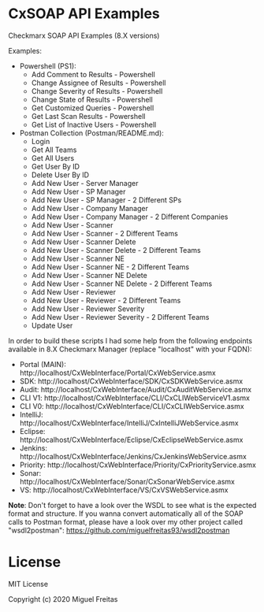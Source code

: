 # CxSOAP API Examples
Checkmarx SOAP API Examples (8.X versions)

Examples:

- Powershell (PS1):
    - Add Comment to Results - Powershell
    - Change Assignee of Results - Powershell
    - Change Severity of Results - Powershell
    - Change State of Results - Powershell
    - Get Customized Queries - Powershell
    - Get Last Scan Results - Powershell
    - Get List of Inactive Users - Powershell
- Postman Collection (Postman/README.md):
    - Login
    - Get All Teams
    - Get All Users
    - Get User By ID
    - Delete User By ID
    - Add New User - Server Manager
    - Add New User - SP Manager
    - Add New User - SP Manager - 2 Different SPs
    - Add New User - Company Manager
    - Add New User - Company Manager - 2 Different Companies
    - Add New User - Scanner
    - Add New User - Scanner - 2 Different Teams
    - Add New User - Scanner Delete
    - Add New User - Scanner Delete - 2 Different Teams
    - Add New User - Scanner NE
    - Add New User - Scanner NE - 2 Different Teams
    - Add New User - Scanner NE Delete
    - Add New User - Scanner NE Delete - 2 Different Teams
    - Add New User - Reviewer
    - Add New User - Reviewer - 2 Different Teams
    - Add New User - Reviewer Severity
    - Add New User - Reviewer Severity - 2 Different Teams
    - Update User

In order to build these scripts I had some help from the following endpoints available in 8.X Checkmarx Manager (replace "localhost" with your FQDN):

- Portal (MAIN):	http://localhost/CxWebInterface/Portal/CxWebService.asmx
- SDK:	http://localhost/CxWebInterface/SDK/CxSDKWebService.asmx
- Audit:	http://localhost/CxWebInterface/Audit/CxAuditWebService.asmx
- CLI V1:	http://localhost/CxWebInterface/CLI/CxCLIWebServiceV1.asmx
- CLI V0:	http://localhost/CxWebInterface/CLI/CxCLIWebService.asmx
- IntelliJ:	http://localhost/CxWebInterface/IntelliJ/CxIntelliJWebService.asmx
- Eclipse:	http://localhost/CxWebInterface/Eclipse/CxEclipseWebService.asmx
- Jenkins:	http://localhost/CxWebInterface/Jenkins/CxJenkinsWebService.asmx
- Priority:	http://localhost/CxWebInterface/Priority/CxPriorityService.asmx
- Sonar:	http://localhost/CxWebInterface/Sonar/CxSonarWebService.asmx
- VS:	http://localhost/CxWebInterface/VS/CxVSWebService.asmx

<strong>Note</strong>: Don't forget to have a look over the WSDL to see what is the expected format and structure. If you wanna convert automatically all of the SOAP calls to Postman format, please have a look over my other project called "wsdl2postman": https://github.com/miguelfreitas93/wsdl2postman

# License

MIT License

Copyright (c) 2020 Miguel Freitas
